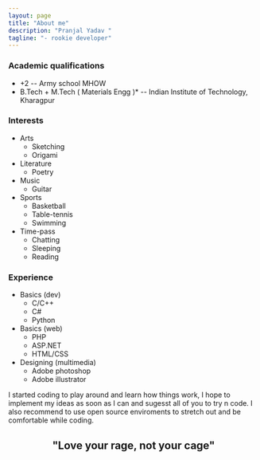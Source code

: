 ```yaml
---
layout: page
title: "About me"
description: "Pranjal Yadav "
tagline: "- rookie developer"
---
```

### Academic qualifications
* +2 -- Army school MHOW
* B.Tech + M.Tech ( Materials Engg )* -- Indian Institute of Technology, Kharagpur

### Interests
* Arts
  * Sketching
  * Origami
* Literature 
  * Poetry 
* Music
  * Guitar
* Sports
  * Basketball
  * Table-tennis
  * Swimming
* Time-pass
  * Chatting
  * Sleeping
  * Reading

### Experience
* Basics (dev)
  * C/C++
  * C#
  * Python
* Basics (web)
  * PHP
  * ASP.NET
  * HTML/CSS
* Designing (multimedia)
  * Adobe photoshop
  * Adobe illustrator
  

I started coding to play around and learn how things work, I hope to implement my ideas as soon as I can and sugesst all of you to try n code. I also recommend to use open source enviroments to stretch out and be comfortable while coding. 


  
<center><h2> "Love your rage, not your cage"</h2></center>